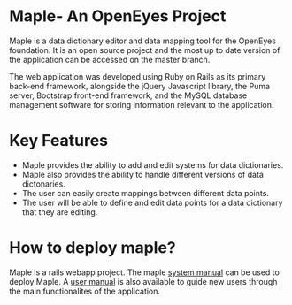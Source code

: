 # Maple- An OpenEyes Project

Maple is a data dictionary editor and data mapping tool for the OpenEyes foundation. It is an open source project and the most up to date version of the application can be accessed on the master branch. 

The web application was developed using Ruby on Rails as its primary back-end framework, alongside the jQuery Javascript library, the Puma server, Bootstrap front-end framework, and the MySQL database management software for storing information relevant to the application.


# Key Features
- Maple provides the ability to add and edit systems for data dictionaries.
- Maple also provides the ability to handle different versions of data dictonaries.
- The user can easily create mappings between different data points.
- The user will be able to define and edit data points for a data dictionary that they are editing.

# How to deploy maple?
Maple is a rails webapp project. The maple <a href="http://students.cs.ucl.ac.uk/2016/group33/SystemManual.pdf">system manual</a> can be used to deploy Maple. A <a href="http://students.cs.ucl.ac.uk/2016/group33/UserManual.pdf">user manual</a> is also available to guide new users through the main functionalites of the application.
